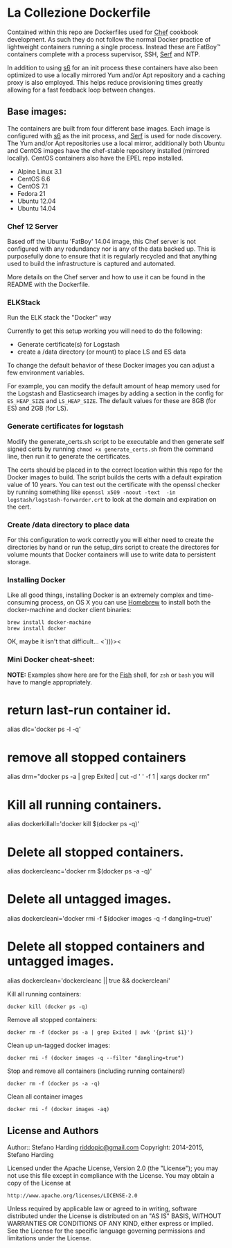 
# La Collezione Dockerfile

Contained within this repo are Dockerfiles used for [Chef](chef) cookbook
development. As such they do not follow the normal Docker practice of
lightweight containers running a single process. Instead these are FatBoy™
containers complete with a process supervisor, SSH, [Serf](serf) and NTP.

In addition to using [s6](s6) for an init process these containers have also
been optimized to use a locally mirrored Yum and/or Apt repository and a caching
proxy is also employed. This helps reduce provisioning times greatly allowing
for a fast feedback loop between changes.

## Base images:

The containers are built from four different base images. Each image is
configured with [s6](s6) as the init process, and [Serf](serf) is used for node
discovery. The Yum and/or Apt repositories use a local mirror, additionally both
Ubuntu and CentOS images have the chef-stable repository installed (mirrored
locally). CentOS containers also have the EPEL repo installed.

 * Alpine Linux 3.1
 * CentOS 6.6
 * CentOS 7.1
 * Fedora 21
 * Ubuntu 12.04
 * Ubuntu 14.04

### Chef 12 Server

Based off the Ubuntu 'FatBoy' 14.04 image, this Chef server is not configured
with any redundancy nor is any of the data backed up. This is purposefully done
to ensure that it is regularly recycled and that anything used to build the
infrastructure is captured and automated.

More details on the Chef server and how to use it can be found in the README
with the Dockerfile.

### ELKStack
Run the ELK stack the "Docker" way

Currently to get this setup working you will need to do the following:

 * Generate certificate(s) for Logstash
 * create a /data directory (or mount) to place LS and ES data

To change the default behavior of these Docker images you can adjust a few environment variables.

For example, you can modify the default amount of heap memory used for the Logstash and Elasticsearch images by adding a section in the config for `ES_HEAP_SIZE` and `LS_HEAP_SIZE`.  The default values for these are 8GB (for ES) and 2GB (for LS).

### Generate certificates for logstash

Modify the generate_certs.sh script to be executable and then generate self signed certs by running `chmod +x generate_certs.sh` from the command line, then run it to generate the certificates.

The certs should be placed in to the correct location within this repo for the Docker images to build.  The script builds the certs with a default expiration value of 10 years.  You can test out the certificate with the openssl checker by running something like `openssl x509 -noout -text  -in logstash/logstash-forwarder.crt` to look at the domain and expiration on the cert.

### Create /data directory to place data

For this configuration to work correctly you will either need to create the directories by hand or run the setup_dirs script to create the directores for volume mounts that Docker containers will use to write data to persistent storage.


### Installing Docker

Like all good things, installing Docker is an extremely complex and time-
consuming process, on OS X you can use [Homebrew](homebrew) to install both the
docker-machine and docker client binaries:

    brew install docker-machine
    brew install docker

OK, maybe it isn't that difficult...
                                           <`)))><
### Mini Docker cheat-sheet:

**NOTE:** Examples show here are for the [Fish](fish) shell, for `zsh` or `bash`
you will have to mangle appropriately.


# return last-run container id.
alias dlc='docker ps -l -q'

# remove all stopped containers
alias drm="docker ps -a | grep Exited | cut -d ' ' -f 1 | xargs docker rm"

# Kill all running containers.
alias dockerkillall='docker kill $(docker ps -q)'

# Delete all stopped containers.
alias dockercleanc='docker rm $(docker ps -a -q)'

# Delete all untagged images.
alias dockercleani='docker rmi -f $(docker images -q -f dangling=true)'

# Delete all stopped containers and untagged images.
alias dockerclean='dockercleanc || true && dockercleani'



Kill all running containers:

    docker kill (docker ps -q)

Remove all stopped containers:

    docker rm -f (docker ps -a | grep Exited | awk '{print $1}')

Clean up un-tagged docker images:

    docker rmi -f (docker images -q --filter "dangling=true")

Stop and remove all containers (including running containers!)

    docker rm -f (docker ps -a -q)

Clean all container images

    docker rmi -f (docker images -aq)

## License and Authors

Author::   Stefano Harding <riddopic@gmail.com>
Copyright: 2014-2015, Stefano Harding

Licensed under the Apache License, Version 2.0 (the "License");
you may not use this file except in compliance with the License.
You may obtain a copy of the License at

    http://www.apache.org/licenses/LICENSE-2.0

Unless required by applicable law or agreed to in writing, software
distributed under the License is distributed on an "AS IS" BASIS,
WITHOUT WARRANTIES OR CONDITIONS OF ANY KIND, either express or implied.
See the License for the specific language governing permissions and
limitations under the License.

[chef]: https://www.chef.io/chef/
[serf]: https://www.serfdom.io
[s6]: http://www.skarnet.org/software/s6/
[homebrew]: http://brew.sh
[fish]: http://fishshell.com

